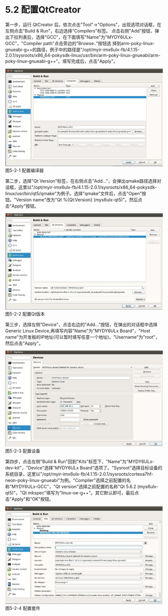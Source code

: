 # 5.2 配置QtCreator

第一步，运行 QtCreator 后，依次点击"Tool"->"Options"，出现选项对话框，在左侧点击"Build & Run"，右边选择"Compilers"标签。
点击右侧"Add"按钮，弹出下拉列表后，选择"GCC"，在下面填写"Name"为"MYDY6ULx-GCC"，"Compiler path"点击旁边的"Browse.."按钮选 择到arm-poky-linux-gnueabi-g++的路径，例子中的路径是"/opt/myir-imx6ulx-fb/4.1.15-2.0.1/sysroots/x86_64-pokysdk-linux/usr/bin/arm-poky-linux-gnueabi/arm-poky-linux-gnueabi-g++"。填写完成后，点击"Apply"。

![](image/5-2-1.png)
图5-2-1 配置编译器

第二步，选择"Qt Version"标签，在右侧点击"Add..."，会弹出qmake路径选择对话框，这里以"/opt/myir-imx6ulx-fb/4.1.15-2.0.1/sysroots/x86_64-pokysdk-linux/usr/bin/qt5/qmake"为例子。选择”qmake”文件后，点击"Open"按钮。"Version name"改为"Qt %{Qt:Version} (mys6ulx-qt5)"。然后点击"Apply"按钮。

![](image/5-2-2.png)
图5-2-2 配置Qt版本

第三步，选择左侧"Device"，点击右边的"Add..."按钮，在弹出的对话框中选择Generic Linux Device,再填写内容"Name"为"MYDY6ULx Board"，"Host name"为开发板的IP地址(可以暂时填写任意一个地址)，"Username"为"root"，然后点击"Apply"。

![](image/5-2-3.png)
图5-2-3 配置设备

第四步，点击左侧"Build & Run"回到"Kits"标签下，"Name"为"MYDY6ULx-dev-kit"，"Device"选择"MYDY6ULx Board"选项了。"Sysroot"选择目标设备的系统目录，这里以"/opt/myir-imx6ulx-fb/4.1.15-2.0.1/sysroots/cortexa7hf-neon-poky-linux-gnueabi"为例。"Compiler"选择之前配置的名称"MYDY6ULx-GCC"，"Qt version"选择之前配置的名称"Qt 5.6.2 (mys6ulx-qt5)"，"Qt mkspec"填写为"linux-oe-g++"。其它默认即可，最后点击"Apply"和"OK"按钮。

![](image/5-2-4.png)
图5-2-4 配置套件

